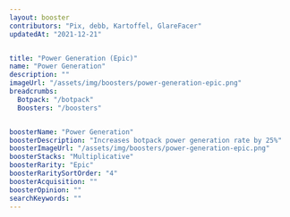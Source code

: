 ```yaml
---
layout: booster
contributors: "Pix, debb, Kartoffel, GlareFacer"
updatedAt: "2021-12-21"


title: "Power Generation (Epic)"
name: "Power Generation"
description: ""
imageUrl: "/assets/img/boosters/power-generation-epic.png"
breadcrumbs:
  Botpack: "/botpack"
  Boosters: "/boosters"


boosterName: "Power Generation"
boosterDescription: "Increases botpack power generation rate by 25%"
boosterImageUrl: "/assets/img/boosters/power-generation-epic.png"
boosterStacks: "Multiplicative"
boosterRarity: "Epic"
boosterRaritySortOrder: "4"
boosterAcquisition: ""
boosterOpinion: ""
searchKeywords: ""
---
```



